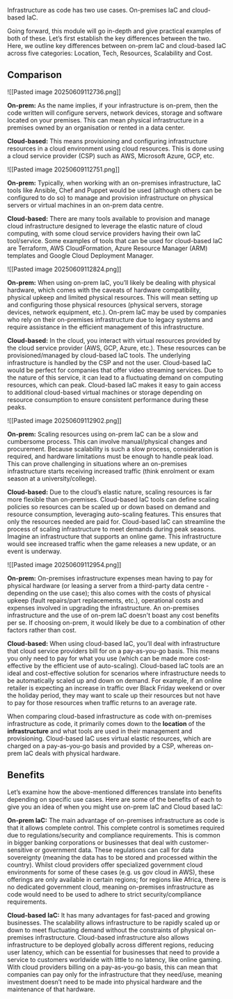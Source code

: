 Infrastructure as code has two use cases. On-premises IaC and cloud-based IaC.

Going forward, this module will go in-depth and give practical examples of both of these. Let’s first establish the key differences between the two. Here, we outline key differences between on-prem IaC and cloud-based IaC across five categories: Location, Tech, Resources, Scalability and Cost.

## Comparison

![[Pasted image 20250609112736.png]]

**On-prem:** As the name implies, if your infrastructure is on-prem, then the code written will configure servers, network devices, storage and software located on your premises. This can mean physical infrastructure in a premises owned by an organisation or rented in a data center.

**Cloud-based:** This means provisioning and configuring infrastructure resources in a cloud environment using cloud resources. This is done using a cloud service provider (CSP) such as AWS, Microsoft Azure, GCP, etc.

![[Pasted image 20250609112751.png]]

**On-prem:** Typically, when working with an on-premises infrastructure, IaC tools like Ansible, Chef and Puppet would be used (although others can be configured to do so) to manage and provision infrastructure on physical servers or virtual machines in an on-prem data centre. 

**Cloud-based:** There are many tools available to provision and manage cloud infrastructure designed to leverage the elastic nature of cloud computing, with some cloud service providers having their own IaC tool/service. Some examples of tools that can be used for cloud-based IaC are Terraform, AWS CloudFormation, Azure Resource Manager (ARM) templates and Google Cloud Deployment Manager.

![[Pasted image 20250609112824.png]]

**On-prem:** When using on-prem IaC, you’ll likely be dealing with physical hardware, which comes with the caveats of hardware compatibility, physical upkeep and limited physical resources. This will mean setting up and configuring those physical resources (physical servers, storage devices, network equipment, etc.). On-prem IaC may be used by companies who rely on their on-premises infrastructure due to legacy systems and require assistance in the efficient management of this infrastructure. 

**Cloud-based:** In the cloud, you interact with virtual resources provided by the cloud service provider (AWS, GCP, Azure, etc.). These resources can be provisioned/managed by cloud-based IaC tools. The underlying infrastructure is handled by the CSP and not the user. Cloud-based IaC would be perfect for companies that offer video streaming services. Due to the nature of this service, it can lead to a fluctuating demand on computing resources, which can peak. Cloud-based IaC makes it easy to gain access to additional cloud-based virtual machines or storage depending on resource consumption to ensure consistent performance during these peaks.

![[Pasted image 20250609112902.png]]

**On-prem:** Scaling resources using on-prem IaC can be a slow and cumbersome process. This can involve manual/physical changes and procurement. Because scalability is such a slow process, consideration is required, and hardware limitations must be enough to handle peak load. This can prove challenging in situations where an on-premises infrastructure starts receiving increased traffic (think enrolment or exam season at a university/college).

**Cloud-based:** Due to the cloud’s elastic nature, scaling resources is far more flexible than on-premises. Cloud-based IaC tools can define scaling policies so resources can be scaled up or down based on demand and resource consumption, leveraging auto-scaling features. This ensures that only the resources needed are paid for. Cloud-based IaC can streamline the process of scaling infrastructure to meet demands during peak seasons. Imagine an infrastructure that supports an online game. This infrastructure would see increased traffic when the game releases a new update, or an event is underway.

![[Pasted image 20250609112954.png]]

**On-prem:** On-premises infrastructure expenses mean having to pay for physical hardware (or leasing a server from a third-party data centre - depending on the use case); this also comes with the costs of physical upkeep (fault repairs/part replacements, etc.), operational costs and expenses involved in upgrading the infrastructure. An on-premises infrastructure and the use of on-prem IaC doesn't boast any cost benefits per se. If choosing on-prem, it would likely be due to a combination of other factors rather than cost.

**Cloud-based:** When using cloud-based IaC, you’ll deal with infrastructure that cloud service providers bill for on a pay-as-you-go basis. This means you only need to pay for what you use (which can be made more cost-effective by the efficient use of auto-scaling). Cloud-based IaC tools are an ideal and cost-effective solution for scenarios where infrastructure needs to be automatically scaled up and down on demand. For example, if an online retailer is expecting an increase in traffic over Black Friday weekend or over the holiday period, they may want to scale up their resources but not have to pay for those resources when traffic returns to an average rate.

When comparing cloud-based infrastructure as code with on-premises infrastructure as code, it primarily comes down to the **location** of the **infrastructure** and what tools are used in their management and provisioning. Cloud-based IaC uses virtual elastic resources, which are charged on a pay-as-you-go basis and provided by a CSP, whereas on-prem IaC deals with physical hardware.

## Benefits 

Let’s examine how the above-mentioned differences translate into benefits depending on specific use cases. Here are some of the benefits of each to give you an idea of when you might use on-prem IaC and Cloud based IaC:

**On-prem IaC:** The main advantage of on-premises infrastructure as code is that it allows complete control. This complete control is sometimes required due to regulations/security and compliance requirements. This is common in bigger banking corporations or businesses that deal with customer-sensitive or government data. These regulations can call for data sovereignty (meaning the data has to be stored and processed within the country). Whilst cloud providers offer specialized government cloud environments for some of these cases (e.g. us gov cloud in AWS), these offerings are only available in certain regions; for regions like Africa, there is no dedicated government cloud, meaning on-premises infrastructure as code would need to be used to adhere to strict security/compliance requirements. 

**Cloud-based** **IaC:** It has many advantages for fast-paced and growing businesses. The scalability allows infrastructure to be rapidly scaled up or down to meet fluctuating demand without the constraints of physical on-premises infrastructure. Cloud-based infrastructure also allows infrastructure to be deployed globally across different regions, reducing user latency, which can be essential for businesses that need to provide a service to customers worldwide with little to no latency, like online gaming. With cloud providers billing on a pay-as-you-go basis, this can mean that companies can pay only for the infrastructure that they need/use, meaning investment doesn’t need to be made into physical hardware and the maintenance of that hardware.